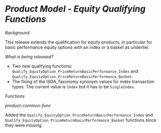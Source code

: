 # *Product Model - Equity Qualifying Functions*

_Background_

This release extends the qualification for equity products, in particular for basic performance equity options with an index or a basket as underlier.

_What is being released?_

* Two new qualifying functions: `Qualify_EquityOption_PriceReturnBasicPerformance_Index` and `Qualify_EquityOption_PriceReturnBasicPerformance_Basket`.
* The fixing of the ISDA_Taxonomy synonym values for index transaction types. The current value is `Index` but it has to be `SingleIndex`.

_Functions_

*product-common-func*

Added the `Qualify_EquityOption_PriceReturnBasicPerformance_Index` and `Qualify_EquityOption_PriceReturnBasicPerformance_Basket` functions since they were missing.
